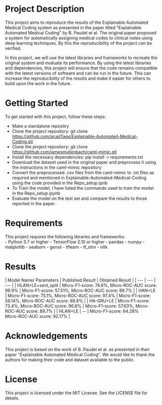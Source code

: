 <h1> Project Description </h1>
This project aims to reproduce the results of the Explainable Automated Medical Coding system as presented in the paper titled "Explainable Automated Medical Coding" by B. Paudel et al. The original paper proposed a system for automatically assigning medical codes to clinical notes using deep learning techniques. By this the reproducibility of the project can be verified.

In this project, we will use the latest libraries and frameworks to recreate the original system and evaluate its performance. By using the latest libraries and dependencies, this project will ensure that the code remains compatible with the latest versions of software and can be run in the future. This can increase the reproducibility of the results and make it easier for others to build upon the work in the future.

<h1> Getting Started </h1>
To get started with this project, follow these steps:

- Make a standalone repositry
- Clone the project repository: git clone https://github.com/acadTags/Explainable-Automated-Medical-Coding.git
- Clone the project repository: git clone https://github.com/jamesmullenbach/caml-mimic.git
- Install the necessary dependencies: pip install -r requirements.txt
- Download the dataset used in the original paper and preprocess it using the instructions in the caml-mimic repository
- Convert the preprocessed .csv files from the caml-mimic to .txt files as required and mentioned in Explainable-Automated-Medical-Coding using the code provided in the Repo_setup.ipnb
- To Train the model, I have listed the commands used to train the model in the Repo_setup.ipynb
- Evaluate the model on the test set and compare the results to those reported in the paper.
<h1> Requirements </h1>
This project requires the following libraries and frameworks:
</br>
- Python 3.7 or higher
- TensorFlow 2.10 or higher
- pandas
- numpy
- matplotlib
- seaborn
- gensil
- tflearn
- tf_slim
- nltk

<h1> Results </h1>
| Model Name/ Parameters | Published Result | Obtained Result |
| --- | --- | --- |
| HLAN+LE+sent_split | Micro-F1-score: 74.6%, Micro-ROC-AUC score: 96.9%  | Micro-F1-score: 57.51%, Micro-ROC-AUC score: 89.7% |
| HAN+LE | Micro-F1-score: 75.1%, Micro-ROC-AUC score: 97.4%  | Micro-F1-score: 58.14%, Micro-ROC-AUC score: 89.8% |
| HA-GRU+LE | Micro-F1-score: 73.4%, Micro-ROC-AUC score: 96.8%  | Micro-F1-score: 57.63%, Micro-ROC-AUC score: 89.7% |
| HLAN+LE | --  | Micro-F1-score: 64.28% <br> Micro-ROC-AUC score: 92.17% |

<h1> Acknowledgements </h1>
This project is based on the work of B. Paudel et al. as presented in their paper "Explainable Automated Medical Coding". We would like to thank the authors for making their code and dataset available to the public.

<h1> License </h1>
This project is licensed under the MIT License. See the LICENSE file for details.
